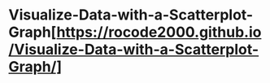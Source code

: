 # Visualize-Data-with-a-Scatterplot-Graph[https://rocode2000.github.io/Visualize-Data-with-a-Scatterplot-Graph/]
